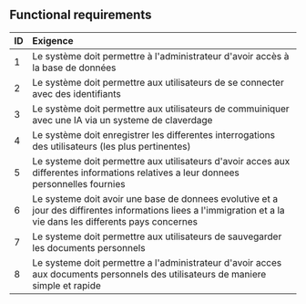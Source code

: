 ## Functional requirements

|ID|Exigence|
|:----|:----|
|1|Le système doit permettre à l'administrateur d'avoir accès à la base de données|
|2|Le système doit permettre aux utilisateurs de se connecter avec des identifiants|
|3|Le système doit permettre aux utilisateurs de commuiniquer avec une IA via un systeme de claverdage 
|4|Le système doit enregistrer les differentes interrogations des utilisateurs (les plus pertinentes) 
|5|Le systeme doit permettre aux utilisateurs d'avoir acces aux differentes informations relatives a leur donnees personnelles fournies
|6|Le systeme doit avoir une base de donnees evolutive et a jour des diffirentes informations liees a l'immigration et a la vie dans les differents pays concernes
|7|Le systeme doit permettre aux utilisateurs de sauvegarder les documents personnels 
|8|Le systeme doit permettre a l'administrateur d'avoir acces aux documents personnels des utilisateurs de maniere simple et rapide 
